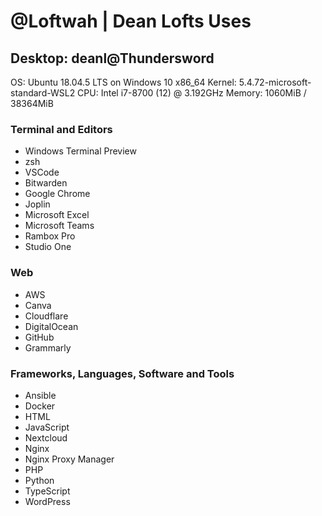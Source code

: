 # @Loftwah | Dean Lofts Uses

## Desktop: deanl@Thundersword

OS: Ubuntu 18.04.5 LTS on Windows 10 x86_64
Kernel: 5.4.72-microsoft-standard-WSL2
CPU: Intel i7-8700 (12) @ 3.192GHz
Memory: 1060MiB / 38364MiB

### Terminal and Editors

- Windows Terminal Preview
- zsh
- VSCode
- Bitwarden
- Google Chrome
- Joplin
- Microsoft Excel
- Microsoft Teams
- Rambox Pro
- Studio One

### Web

- AWS
- Canva
- Cloudflare
- DigitalOcean
- GitHub
- Grammarly

### Frameworks, Languages, Software and Tools

- Ansible
- Docker
- HTML
- JavaScript
- Nextcloud
- Nginx
- Nginx Proxy Manager
- PHP
- Python
- TypeScript
- WordPress
